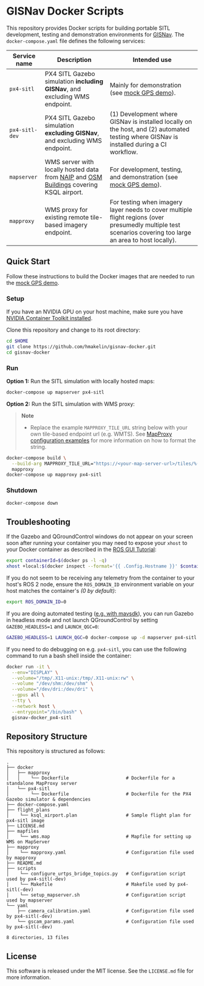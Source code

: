 # GISNav Docker Scripts

This repository provides Docker scripts for building portable SITL development, testing and demonstration 
environments for [GISNav][1]. The `docker-compose.yaml` file defines the following services:

| Service name                | Description                                                                                      | Intended use                                                                                                                                                |
|-----------------------------|--------------------------------------------------------------------------------------------------|-------------------------------------------------------------------------------------------------------------------------------------------------------------|
| <nobr>`px4-sitl`</nobr>     | PX4 SITL Gazebo simulation **including GISNav**, and excluding WMS endpoint.                     | Mainly for demonstration (see [mock GPS demo][2]).                                                                                                          |
| <nobr>`px4-sitl-dev`</nobr> | PX4 SITL Gazebo simulation **excluding GISNav**, and excluding WMS endpoint.                     | (1) Development where GISNav is installed locally on the host, and (2) automated testing where GISNav is installed during a CI workflow.                    |
| <nobr>`mapserver`</nobr>    | WMS server with locally hosted data from [NAIP][3] and [OSM Buildings][4] covering KSQL airport. | For development, testing, and demonstration (see [mock GPS demo][2]).                                                                                       |
| <nobr>`mapproxy`</nobr>     | WMS proxy for existing remote tile-based imagery endpoint.                                       | For testing when imagery layer needs to cover multiple flight regions (over presumedly multiple test scenarios covering too large an area to host locally). |

## Quick Start

Follow these instructions to build the Docker images that are needed to run the [mock GPS demo][2].

### Setup

If you have an NVIDIA GPU on your host machine, make sure you have [NVIDIA Container Toolkit installed][5].

Clone this repository and change to its root directory:

```bash
cd $HOME
git clone https://github.com/hmakelin/gisnav-docker.git
cd gisnav-docker
```

### Run

**Option 1:** Run the SITL simulation with locally hosted maps:

```bash
docker-compose up mapserver px4-sitl
```

**Option 2:** Run the SITL simulation with WMS proxy:

> **Note**
> * Replace the example `MAPPROXY_TILE_URL` string below with your own tile-based endpoint url (e.g. WMTS). See
>   [MapProxy configuration examples][6] for more information on how to format the string.

```bash
docker-compose build \
  --build-arg MAPPROXY_TILE_URL="https://<your-map-server-url>/tiles/%(z)s/%(y)s/%(x)s" \
  mapproxy
docker-compose up mapproxy px4-sitl
```

### Shutdown

```bash
docker-compose down
```

## Troubleshooting

If the Gazebo and QGroundControl windows do not appear on your screen soon after running your container you may need to 
expose your ``xhost`` to your Docker container as described in the [ROS GUI Tutorial][7]:

```bash
export containerId=$(docker ps -l -q)
xhost +local:$(docker inspect --format='{{ .Config.Hostname }}' $containerId)
```

If you do not seem to be receiving any telemetry from the container to your host's ROS 2 node, ensure the
`ROS_DOMAIN_ID` environment variable on your host matches the container's *(0 by default)*:

```bash
export ROS_DOMAIN_ID=0
```

If you are doing automated testing ([e.g. with mavsdk][8]), you can run Gazebo in headless mode and not launch 
QGroundControl by setting `GAZEBO_HEADLESS=1` and `LAUNCH_QGC=0`:

```bash
GAZEBO_HEADLESS=1 LAUNCH_QGC=0 docker-compose up -d mapserver px4-sitl
```

If you need to do debugging on e.g. `px4-sitl`, you can use the following command to run a bash shell inside the 
container:

```bash
docker run -it \
  --env="DISPLAY" \
  --volume="/tmp/.X11-unix:/tmp/.X11-unix:rw" \
  --volume "/dev/shm:/dev/shm" \
  --volume="/dev/dri:/dev/dri" \
  --gpus all \
  --tty \
  --network host \
  --entrypoint="/bin/bash" \
  gisnav-docker_px4-sitl
```

## Repository Structure

This repository is structured as follows:

```
.
├── docker
│   ├── mapproxy
│   │    └── Dockerfile                     # Dockerfile for a standalone MapProxy server
│   └── px4-sitl
│        └── Dockerfile                     # Dockerfile for the PX4 Gazebo simulator & dependencies
├── docker-compose.yaml
├── flight_plans
│    └── ksql_airport.plan                  # Sample flight plan for px4-sitl image
├── LICENSE.md
├── mapfiles
│    └── wms.map                            # Mapfile for setting up WMS on MapServer
├── mapproxy
│    └── mapproxy.yaml                      # Configuration file used by mapproxy
├── README.md
├── scripts
│    └── configure_urtps_bridge_topics.py   # Configuration script used by px4-sitl(-dev)
│    └── Makefile                           # Makefile used by px4-sitl(-dev)
│    └── setup_mapserver.sh                 # Configuration script used by mapserver
└── yaml
    ├── camera_calibration.yaml             # Configuration file used by px4-sitl(-dev)
    └── gscam_params.yaml                   # Configuration file used by px4-sitl(-dev)

8 directories, 13 files
```

## License

This software is released under the MIT license. See the `LICENSE.md` file for more information.

[1]: https://github.com/hmakelin/gisnav
[2]: https://github.com/hmakelin/gisnav/blob/master/README.md#mock-gps-example
[3]: https://en.wikipedia.org/wiki/National_Agriculture_Imagery_Program
[4]: https://osmbuildings.org/
[5]: https://docs.nvidia.com/datacenter/cloud-native/container-toolkit/install-guide.html
[6]: https://mapproxy.org/docs/latest/configuration_examples.html
[7]: http://wiki.ros.org/docker/Tutorials/GUI
[8]: https://github.com/hmakelin/gisnav/blob/master/test/sitl/sitl_test_mock_gps_node.py

